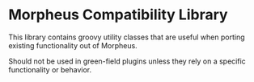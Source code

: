 # Morpheus Compatibility Library

This library contains groovy utility classes that are useful when porting existing functionality out of Morpheus.

Should not be used in green-field plugins unless they rely on a specific functionality or behavior.
